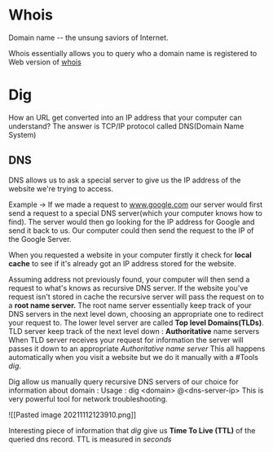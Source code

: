# Whois

Domain name -- the unsung saviors of Internet.

Whois essentially allows you to query who a domain name is registered to 
Web version of [whois](https://whois.com/whois)

# Dig
How an URL get converted into an IP address that your computer can understand?
The answer is TCP/IP protocol called DNS(Domain Name System)

## DNS
DNS allows us to ask a special server to give us the IP address of the website we're trying to access. 

Example -> If we made a request to www.google.com our server would first send a request to a special DNS server(which your computer knows how to find). The server would then go looking for the IP address for Google and send it back to us. Our computer could then send the request to the IP of the Google Server.  

When you requested a website in your computer firstly it check for **local cache** to see if it's already got an IP address stored for the website. 

Assuming address not previously found, your computer will then send a request to what's knows as recursive DNS server. If the website you've request isn't stored in cache the recursive server will pass the request on to a **root name server.**
The root name server essentially keep track of your DNS servers in the next level down, choosing an appropriate one to redirect your request to. The lower level server are called **Top level Domains(TLDs)**.
TLD server keep track of the next level down : **Authoritative** name servers 
When TLD server receives your request for information the server will passes it down to an appropriate *Authoritative name server*
This all happens automatically when you visit a website but we do it manually with a #Tools *dig*.

Dig allow us manually query recursive DNS servers of our choice for information about domain :
Usage : 	dig \<domain> @\<dns-server-ip>
This is very powerful tool for network troubleshooting.

![[Pasted image 20211112123910.png]]

Interesting piece of information that *dig* give us **Time To Live (TTL)** of the queried dns record. TTL is measured in *seconds*

